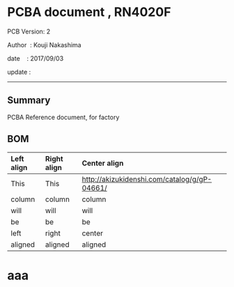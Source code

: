 ﻿# PCBA document , RN4020F
 PCB Version: 2

 Author  : Kouji Nakashima

 date    : 2017/09/03

 update : 
***

## Summary
PCBA Reference document, for factory


## BOM
| Left align | Right align | Center align |
|:-----------|:------------|:-------------|
| This       | This        | http://akizukidenshi.com/catalog/g/gP-04661/ |
| column     | column      | column       |
| will       | will        | will         |
| be         | be          | be           |
| left       | right       | center       |
| aligned    | aligned     | aligned      |

# aaa


